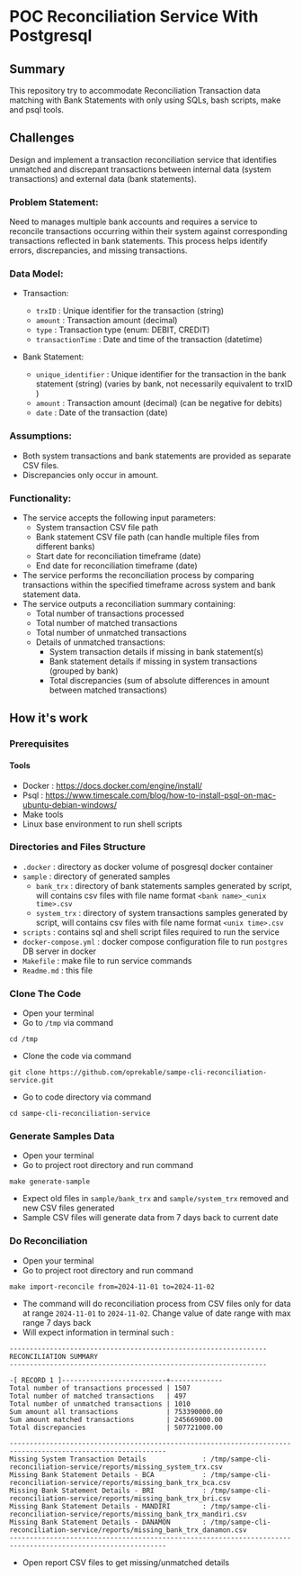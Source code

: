 # POC Reconciliation Service With Postgresql
## Summary
This repository try to accommodate Reconciliation Transaction data matching with Bank Statements with only using SQLs, bash scripts, make and psql tools. 

## Challenges
Design and implement a transaction reconciliation service that identifies unmatched and discrepant transactions between internal data (system transactions) and external data (bank statements).

### Problem Statement:
Need to manages multiple bank accounts and requires a service to reconcile transactions occurring within their system against corresponding transactions reflected in bank statements. This process helps identify errors, discrepancies, and missing transactions.

### Data Model:
- Transaction:
  - `trxID` : Unique identifier for the transaction (string)
  - `amount` : Transaction amount (decimal)
  - `type` : Transaction type (enum: DEBIT, CREDIT)
  - `transactionTime` : Date and time of the transaction (datetime)

- Bank Statement:
  - `unique_identifier` : Unique identifier for the transaction in the bank statement (string) (varies by bank, not necessarily equivalent to trxID )
  - `amount` : Transaction amount (decimal) (can be negative for debits)
  - `date` : Date of the transaction (date)

### Assumptions:
- Both system transactions and bank statements are provided as separate CSV files.
- Discrepancies only occur in amount.

### Functionality:
- The service accepts the following input parameters:
  - System transaction CSV file path 
  - Bank statement CSV file path (can handle multiple files from different banks)
  - Start date for reconciliation timeframe (date)
  - End date for reconciliation timeframe (date)
- The service performs the reconciliation process by comparing transactions within the specified timeframe across system and bank statement data.
- The service outputs a reconciliation summary containing:
  - Total number of transactions processed 
  - Total number of matched transactions 
  - Total number of unmatched transactions 
  - Details of unmatched transactions:
    - System transaction details if missing in bank statement(s)
    - Bank statement details if missing in system transactions (grouped by bank)
    - Total discrepancies (sum of absolute differences in amount between matched transactions)

## How it's work
### Prerequisites
#### Tools
- Docker : https://docs.docker.com/engine/install/
- Psql : https://www.timescale.com/blog/how-to-install-psql-on-mac-ubuntu-debian-windows/
- Make tools
- Linux base environment to run shell scripts

### Directories and Files Structure
- `.docker` : directory as docker volume of posgresql docker container
- `sample` : directory of generated samples
  - `bank_trx` : directory of bank statements samples generated by script, will contains csv files with file name format `<bank name>_<unix time>.csv`
  - `system_trx` : directory of system transactions samples generated by script, will contains csv files with file name format `<unix time>.csv`
- `scripts` : contains sql and shell script files required to run the service
- `docker-compose.yml` : docker compose configuration file to run `postgres` DB server in docker
- `Makefile` : make file to run service commands
- `Readme.md` : this file

### Clone The Code
- Open your terminal
- Go to `/tmp` via command
```
cd /tmp
```
- Clone the code via command
```
git clone https://github.com/oprekable/sampe-cli-reconciliation-service.git
```
- Go to code directory via command
```
cd sampe-cli-reconciliation-service
```

### Generate Samples Data
- Open your terminal
- Go to project root directory and run command
```
make generate-sample
```
- Expect old files in `sample/bank_trx` and `sample/system_trx` removed and new CSV files generated
- Sample CSV files will generate data from 7 days back to current date 

### Do Reconciliation
- Open your terminal
- Go to project root directory and run command
```
make import-reconcile from=2024-11-01 to=2024-11-02
```
- The command will do reconciliation process from CSV files only for data at range `2024-11-01` to `2024-11-02`. Change value of date range with max range 7 days back
- Will expect information in terminal such :
```
----------------------------------------------------------------
RECONCILIATION SUMMARY
----------------------------------------------------------------

-[ RECORD 1 ]--------------------------+-------------
Total number of transactions processed | 1507
Total number of matched transactions   | 497
Total number of unmatched transactions | 1010
Sum amount all transactions            | 753390000.00
Sum amount matched transactions        | 245669000.00
Total discrepancies                    | 507721000.00

-------------------------------------------------------------------------------------------------------------
Missing System Transaction Details              : /tmp/sampe-cli-reconciliation-service/reports/missing_system_trx.csv
Missing Bank Statement Details - BCA            : /tmp/sampe-cli-reconciliation-service/reports/missing_bank_trx_bca.csv
Missing Bank Statement Details - BRI            : /tmp/sampe-cli-reconciliation-service/reports/missing_bank_trx_bri.csv
Missing Bank Statement Details - MANDIRI        : /tmp/sampe-cli-reconciliation-service/reports/missing_bank_trx_mandiri.csv
Missing Bank Statement Details - DANAMON        : /tmp/sampe-cli-reconciliation-service/reports/missing_bank_trx_danamon.csv
-------------------------------------------------------------------------------------------------------------
```
- Open report CSV files to get missing/unmatched details 